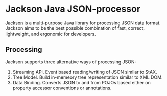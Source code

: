 # Jackson Java JSON-processor #

[Jackson](http://wiki.fasterxml.com/JacksonHome) is a multi-purpose Java library for processing JSON data format. Jackson aims to be the best possible combination of fast, correct, lightweight, and ergonomic for developers.

## Processing ##

Jackson supports three alternative ways of processing JSON:

1. Streaming API. Event based reading/writing of JSON similar to StAX.
2. Tree Model. Build in-memeory tree representation similar to XML DOM.
3. Data Binding. Converts JSON to and from POJOs based either on property accessor conventions or annotations.